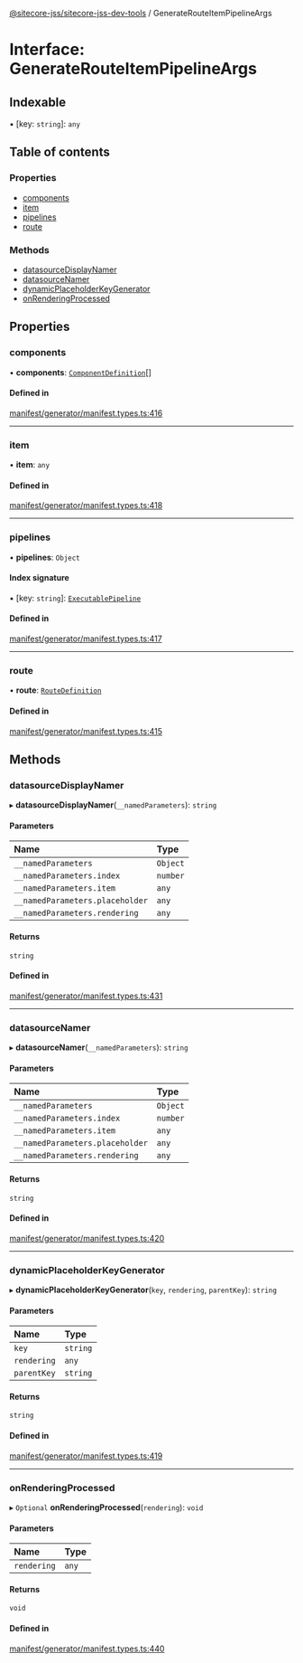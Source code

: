 [@sitecore-jss/sitecore-jss-dev-tools](../README.md) / GenerateRouteItemPipelineArgs

# Interface: GenerateRouteItemPipelineArgs

## Indexable

▪ [key: `string`]: `any`

## Table of contents

### Properties

- [components](GenerateRouteItemPipelineArgs.md#components)
- [item](GenerateRouteItemPipelineArgs.md#item)
- [pipelines](GenerateRouteItemPipelineArgs.md#pipelines)
- [route](GenerateRouteItemPipelineArgs.md#route)

### Methods

- [datasourceDisplayNamer](GenerateRouteItemPipelineArgs.md#datasourcedisplaynamer)
- [datasourceNamer](GenerateRouteItemPipelineArgs.md#datasourcenamer)
- [dynamicPlaceholderKeyGenerator](GenerateRouteItemPipelineArgs.md#dynamicplaceholderkeygenerator)
- [onRenderingProcessed](GenerateRouteItemPipelineArgs.md#onrenderingprocessed)

## Properties

### components

• **components**: [`ComponentDefinition`](ComponentDefinition.md)[]

#### Defined in

[manifest/generator/manifest.types.ts:416](https://github.com/Sitecore/jss/blob/f5c66a8c/packages/sitecore-jss-dev-tools/src/manifest/generator/manifest.types.ts#L416)

___

### item

• **item**: `any`

#### Defined in

[manifest/generator/manifest.types.ts:418](https://github.com/Sitecore/jss/blob/f5c66a8c/packages/sitecore-jss-dev-tools/src/manifest/generator/manifest.types.ts#L418)

___

### pipelines

• **pipelines**: `Object`

#### Index signature

▪ [key: `string`]: [`ExecutablePipeline`](ExecutablePipeline.md)

#### Defined in

[manifest/generator/manifest.types.ts:417](https://github.com/Sitecore/jss/blob/f5c66a8c/packages/sitecore-jss-dev-tools/src/manifest/generator/manifest.types.ts#L417)

___

### route

• **route**: [`RouteDefinition`](RouteDefinition.md)

#### Defined in

[manifest/generator/manifest.types.ts:415](https://github.com/Sitecore/jss/blob/f5c66a8c/packages/sitecore-jss-dev-tools/src/manifest/generator/manifest.types.ts#L415)

## Methods

### datasourceDisplayNamer

▸ **datasourceDisplayNamer**(`__namedParameters`): `string`

#### Parameters

| Name | Type |
| :------ | :------ |
| `__namedParameters` | `Object` |
| `__namedParameters.index` | `number` |
| `__namedParameters.item` | `any` |
| `__namedParameters.placeholder` | `any` |
| `__namedParameters.rendering` | `any` |

#### Returns

`string`

#### Defined in

[manifest/generator/manifest.types.ts:431](https://github.com/Sitecore/jss/blob/f5c66a8c/packages/sitecore-jss-dev-tools/src/manifest/generator/manifest.types.ts#L431)

___

### datasourceNamer

▸ **datasourceNamer**(`__namedParameters`): `string`

#### Parameters

| Name | Type |
| :------ | :------ |
| `__namedParameters` | `Object` |
| `__namedParameters.index` | `number` |
| `__namedParameters.item` | `any` |
| `__namedParameters.placeholder` | `any` |
| `__namedParameters.rendering` | `any` |

#### Returns

`string`

#### Defined in

[manifest/generator/manifest.types.ts:420](https://github.com/Sitecore/jss/blob/f5c66a8c/packages/sitecore-jss-dev-tools/src/manifest/generator/manifest.types.ts#L420)

___

### dynamicPlaceholderKeyGenerator

▸ **dynamicPlaceholderKeyGenerator**(`key`, `rendering`, `parentKey`): `string`

#### Parameters

| Name | Type |
| :------ | :------ |
| `key` | `string` |
| `rendering` | `any` |
| `parentKey` | `string` |

#### Returns

`string`

#### Defined in

[manifest/generator/manifest.types.ts:419](https://github.com/Sitecore/jss/blob/f5c66a8c/packages/sitecore-jss-dev-tools/src/manifest/generator/manifest.types.ts#L419)

___

### onRenderingProcessed

▸ `Optional` **onRenderingProcessed**(`rendering`): `void`

#### Parameters

| Name | Type |
| :------ | :------ |
| `rendering` | `any` |

#### Returns

`void`

#### Defined in

[manifest/generator/manifest.types.ts:440](https://github.com/Sitecore/jss/blob/f5c66a8c/packages/sitecore-jss-dev-tools/src/manifest/generator/manifest.types.ts#L440)
